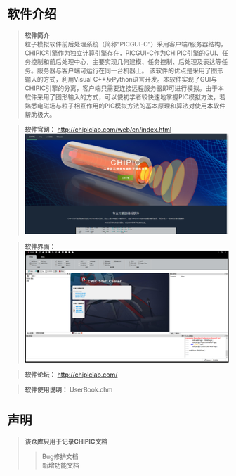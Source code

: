 软件介绍
====
> **软件简介** </br>
粒子模拟软件前后处理系统（简称“PICGUI-C”）采用客户端/服务器结构，CHIPIC引擎作为独立计算引擎存在，PICGUI-C作为CHIPIC引擎的GUI、任务控制和前后处理中心，主要实现几何建模、任务控制、后处理及表达等任务。服务器与客户端可运行在同一台机器上。
该软件的优点是采用了图形输入的方式，利用Visual C++及Python语言开发。本软件实现了GUI与CHIPIC引擎的分离，客户端只需要连接远程服务器即可进行模拟。由于本软件采用了图形输入的方式，可以使初学者较快速地掌握PIC模拟方法，若熟悉电磁场与粒子相互作用的PIC模拟方法的基本原理和算法对使用本软件帮助极大。

> **软件官网：** http://chipiclab.com/web/cn/index.html </br>
![mainInterface](https://github.com/zhao-zhou/CHIPIC/blob/master/picture/website.png)

> **软件界面：**  </br>
 ![mainInterface](https://github.com/zhao-zhou/CHIPIC/blob/master/picture/mainInterface.png)

> **软件论坛：** http://chipiclab.com/ 

> **软件使用说明：** UserBook.chm

声明
====
> **该仓库只用于记录CHIPIC文档**
>> Bug修护文档</br>
>> 新增功能文档</br>



